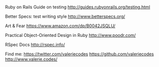 Ruby on Rails Guide on testing
http://guides.rubyonrails.org/testing.html

Better Specs: test writing style
http://www.betterspecs.org/

Art & Fear
https://www.amazon.com/dp/B0042JSQLU/

Practical Object-Oriented Design in Ruby
http://www.poodr.com/

RSpec Docs
http://rspec.info/

Find me:
https://twitter.com/valeriecodes
https://github.com/valeriecodes
http://www.valerie.codes/
